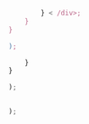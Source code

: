 ---
---




``` js
        } < /div>;
    }
}

);
```


``` js
    }
}

);
```




``` js

);
```


